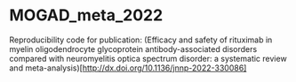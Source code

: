# MOGAD_meta_2022
 
Reproducibility code for publication: (Efficacy and safety of rituximab in myelin oligodendrocyte glycoprotein antibody-associated disorders compared with neuromyelitis optica spectrum disorder: a systematic review and meta-analysis)[http://dx.doi.org/10.1136/jnnp-2022-330086]
